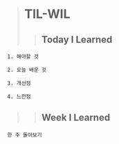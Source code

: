 ># TIL-WIL
>>## Today I Learned
```
1. 해야할 것

2. 오늘 배운 것

3. 개선점

4. 느낀점
```
>>## Week I Learned
```
한 주 돌아보기
```
